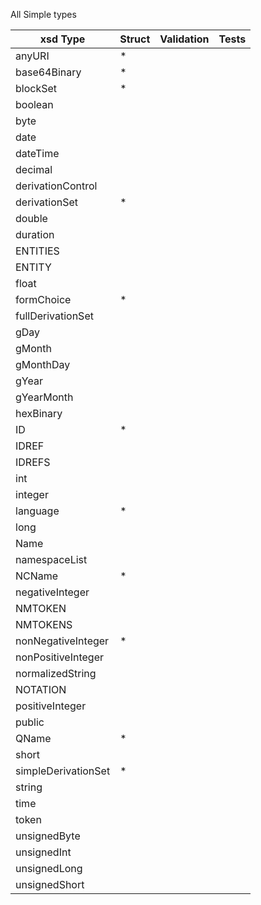 All Simple types

| xsd Type | Struct | Validation | Tests |
| -------- | ------ | ---------- | ----- |
|anyURI| * |
|base64Binary| * |
|blockSet| * |
|boolean
|byte
|date
|dateTime
|decimal
|derivationControl
|derivationSet| * |
|double
|duration
|ENTITIES
|ENTITY
|float
|formChoice| * |
|fullDerivationSet
|gDay
|gMonth
|gMonthDay
|gYear
|gYearMonth
|hexBinary
|ID| * |
|IDREF
|IDREFS
|int
|integer
|language| * |
|long
|Name
|namespaceList
|NCName| * |
|negativeInteger
|NMTOKEN
|NMTOKENS
|nonNegativeInteger| * |
|nonPositiveInteger
|normalizedString
|NOTATION
|positiveInteger
|public
|QName| * |
|short
|simpleDerivationSet| * |
|string
|time
|token
|unsignedByte
|unsignedInt
|unsignedLong
|unsignedShort
